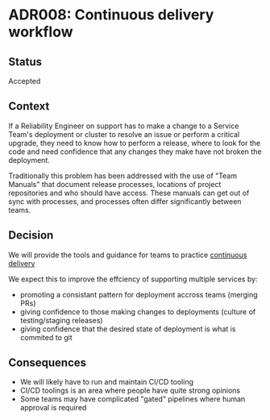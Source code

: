 # ADR008: Continuous delivery workflow

## Status

Accepted

## Context

If a Reliability Engineer on support has to make a change to a Service Team's deployment or
cluster to resolve an issue or perform a critical upgrade, they need to know
how to perform a release, where to look for the code and need confidence that
any changes they make have not broken the deployment.

Traditionally this problem has been addressed with the use of "Team Manuals"
that document release processes, locations of project repositories and who
should have access. These manuals can get out of sync with processes, and
processes often differ significantly between teams.


## Decision

We will provide the tools and guidance for teams to practice [continuous delivery](https://en.wikipedia.org/wiki/Continuous_delivery)

We expect this to improve the effciency of supporting multiple services by:

* promoting a consistant pattern for deployment accross teams (merging PRs)
* giving confidence to those making changes to deployments (culture of testing/staging releases)
* giving confidence that the desired state of deployment is what is commited to git

## Consequences

* We will likely have to run and maintain CI/CD tooling
* CI/CD toolings is an area where people have quite strong opinions
* Some teams may have complicated "gated" pipelines where human approval is required
